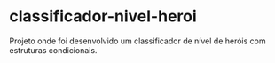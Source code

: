 # classificador-nivel-heroi
Projeto onde foi desenvolvido um classificador de nível de heróis com estruturas condicionais.
